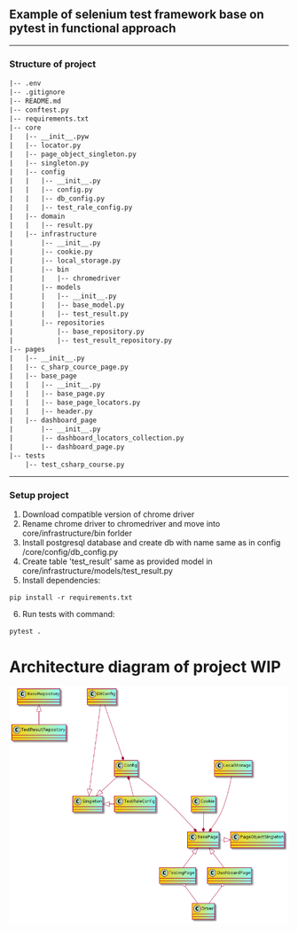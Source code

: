 ## Example of selenium test framework base on pytest in functional approach
---
### Structure of project
    |-- .env
    |-- .gitignore
    |-- README.md
    |-- conftest.py
    |-- requirements.txt
    |-- core
    |   |-- __init__.pyw
    |   |-- locator.py
    |   |-- page_object_singleton.py
    |   |-- singleton.py
    |   |-- config
    |   |   |-- __init__.py
    |   |   |-- config.py
    |   |   |-- db_config.py
    |   |   |-- test_rale_config.py
    |   |-- domain
    |   |   |-- result.py
    |   |-- infrastructure
    |       |-- __init__.py
    |       |-- cookie.py
    |       |-- local_storage.py
    |       |-- bin
    |       |   |-- chromedriver
    |       |-- models
    |       |   |-- __init__.py
    |       |   |-- base_model.py
    |       |   |-- test_result.py
    |       |-- repositories
    |           |-- base_repository.py
    |           |-- test_result_repository.py
    |-- pages
    |   |-- __init__.py
    |   |-- c_sharp_cource_page.py
    |   |-- base_page
    |   |   |-- __init__.py
    |   |   |-- base_page.py
    |   |   |-- base_page_locators.py
    |   |   |-- header.py
    |   |-- dashboard_page
    |       |-- __init__.py
    |       |-- dashboard_locators_collection.py
    |       |-- dashboard_page.py
    |-- tests
        |-- test_csharp_course.py
---
### Setup project
1. Download compatible version of chrome driver
2. Rename chrome driver to chromedriver and move into core/infrastructure/bin forlder
3. Install postgresql database and create db with name same as in config /core/config/db_config.py
4. Create table 'test_result' same as provided model in core/infrastructure/models/test_result.py
5. Install dependencies:
```
pip install -r requirements.txt
```
6. Run tests with command:
```
pytest .
```
# Architecture diagram of project WIP

![diagram](/docs/static/hierarchy.png)